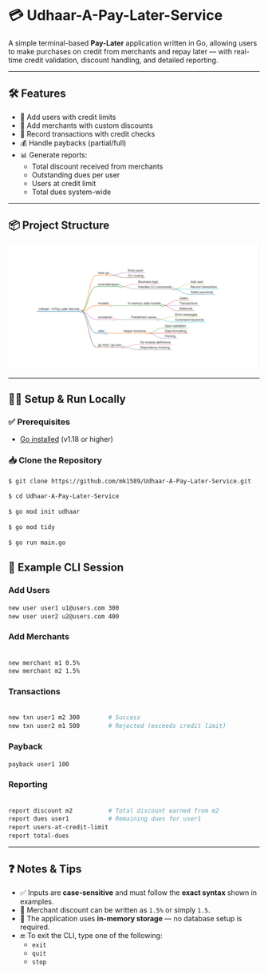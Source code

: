 
# 💳 Udhaar-A-Pay-Later-Service

A simple terminal-based **Pay-Later** application written in Go, allowing users to make purchases on credit from merchants and repay later — with real-time credit validation, discount handling, and detailed reporting.

---

## 🛠️ Features

- 🧍 Add users with credit limits
- 🏬 Add merchants with custom discounts
- 💸 Record transactions with credit checks
- 💰 Handle paybacks (partial/full)
- 📊 Generate reports:
  - Total discount received from merchants
  - Outstanding dues per user
  - Users at credit limit
  - Total dues system-wide

---

## 📦 Project Structure
![Udhaar Flowchart](./assets/image.png)


---

## 🧑‍💻 Setup & Run Locally

### ✅ Prerequisites
- [Go installed](https://go.dev/doc/install) (v1.18 or higher)

### 📥 Clone the Repository
```bash
$ git clone https://github.com/mk1589/Udhaar-A-Pay-Later-Service.git
```

```bash
$ cd Udhaar-A-Pay-Later-Service
```
```bash
$ go mod init udhaar
```
```bash
$ go mod tidy
```
```bash
$ go run main.go
```

## 📘 Example CLI Session
### Add Users
```bash
new user user1 u1@users.com 300
new user user2 u2@users.com 400
```
### Add Merchants
```bash

new merchant m1 0.5%
new merchant m2 1.5%
```
### Transactions
```bash

new txn user1 m2 300        # Success
new txn user2 m1 500        # Rejected (exceeds credit limit)
```
### Payback
```bash
payback user1 100
```
### Reporting
```bash

report discount m2          # Total discount earned from m2
report dues user1           # Remaining dues for user1
report users-at-credit-limit
report total-dues
```


---

## ❓ Notes & Tips

- ✅ Inputs are **case-sensitive** and must follow the **exact syntax** shown in examples.
- 🧮 Merchant discount can be written as `1.5%` or simply `1.5`.
- 🧠 The application uses **in-memory storage** — no database setup is required.
- 🔚 To exit the CLI, type one of the following:
  - `exit`
  - `quit`
  - `stop`




